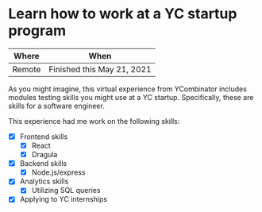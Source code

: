 # Learn how to work at a YC startup program

| Where | When |
| ----- | ---- |
| Remote | Finished this May 21, 2021 |

As you might imagine, this virtual experience from YCombinator includes modules testing skills you might use at a YC startup. Specifically, these are skills for a software engineer.

This experience had me work on the following skills:
 - [x] Frontend skills
   - [x] React
   - [x] Dragula
 - [x] Backend skills
   - [x] Node.js/express
 - [x] Analytics skills
   - [x] Utilizing SQL queries
 - [x] Applying to YC internships